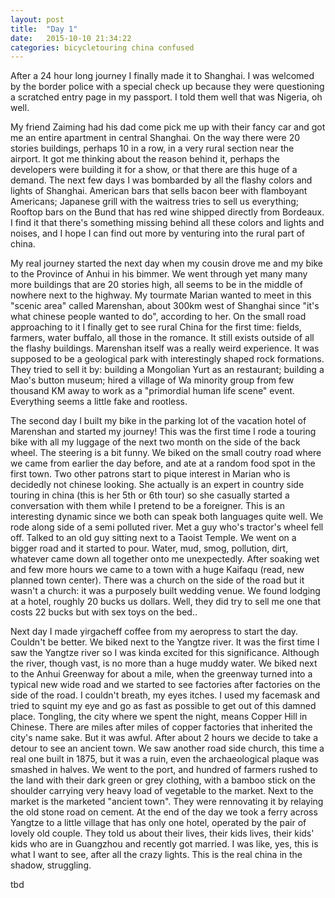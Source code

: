 ```yaml
---
layout: post
title:  "Day 1"
date:   2015-10-10 21:34:22
categories: bicycletouring china confused
---
```

After a 24 hour long journey I finally made it to Shanghai. I was
welcomed by the border police with a special check up because they were
questioning a scratched entry page in my passport. I told them well that
was Nigeria, oh well. 

My friend Zaiming had his dad come pick me up with their fancy car and
got me an entire apartment in central Shanghai. On the way there were 20
stories buildings, perhaps 10 in a row, in a very rural section near the
airport. It got me thinking about the reason behind it, perhaps the
developers were building it for a show, or that there are this huge of a
demand. The next few days I was bombarded by all the flashy colors and
lights of Shanghai. American bars that sells bacon beer with flamboyant
Americans; Japanese grill with the waitress tries to sell us everything;
Rooftop bars on the Bund that has red wine shipped directly from
Bordeaux. I find it that there's something missing behind all these
colors and lights and noises, and I hope I can find out more by
venturing into the rural part of china.

My real journey started the next day when my cousin drove me and my bike
to the Province of Anhui in his bimmer. We went through yet many many
more buildings that are 20 stories high, all seems to be in the middle
of nowhere next to the highway. My tourmate Marian wanted to meet in
this "scenic area" called Marenshan, about 300km west of Shanghai since
"it's what chinese people wanted to do", according to her. On the small
road approaching to it I finally get to see rural China for the first
time: fields, farmers, water buffalo, all those in the romance. It still
exists outside of all the flashy buildings. Marenshan itself was a
really weird experience. It was supposed to be a geological park with
interestingly shaped rock formations. They tried to sell it by: building
a Mongolian Yurt as an restaurant; building a Mao's button museum; hired
a village of Wa minority group from few thousand KM away to work as a
"primordial human life scene" event. Everything seems a little fake and
rootless.

The second day I built my bike in the parking lot of the vacation hotel
of Marenshan and started my journey! This was the first time I rode a
touring bike with all my luggage of the next two month on the side of
the back wheel. The steering is a bit funny. We biked on the small
coutry road where we came from earlier the day before, and ate at a
random food spot in the first town. Two other patrons start to pique
interest in Marian who is decidedly not chinese looking. She actually is
an expert in country side touring in china (this is her 5th or 6th tour)
so she casually started a conversation with them while I pretend to be a
foreigner. This is an interesting dynamic since we both can speak both
languages quite well. We rode along side of a semi polluted river. Met a
guy who's tractor's wheel fell off. Talked to an old guy sitting next to
a Taoist Temple. We went on a bigger road and it started to pour. Water,
mud, smog, pollution, dirt, whatever came down all together onto me
unexpectedly. After soaking wet and few more hours we came to a town
with a huge Kaifaqu (read, new planned town center). There was a church
on the side of the road but it wasn't a church: it was a purposely built
wedding venue. We found lodging at a hotel, roughly 20 bucks us dollars.
Well, they did try to sell me one that costs 22 bucks but with sex toys
on the bed..

Next day I made yirgacheff coffee from my aeropress to start the day.
Couldn't be better. We biked next to the Yangtze river. It was the first
time I saw the Yangtze river so I was kinda excited for this
significance. Although the river, though vast, is no more than a huge
muddy water. We biked next to the Anhui Greenway for about a mile, when
the greenway turned into a typical new wide road and we started to see
factories after factories on the side of the road. I couldn't breath, my
eyes itches. I used my facemask and tried to squint my eye and go as
fast as possible to get out of this damned place. Tongling, the city
where we spent the night, means Copper Hill in Chinese. There are miles
after miles of copper factories that inherited the city's name sake. But
it was awful. After about 2 hours we decide to take a detour to see an
ancient town. We saw another road side church, this time a real one
built in 1875, but it was a ruin, even the archaeological plaque was
smashed in halves. We went to the port, and hundred of farmers rushed to
the land with their dark green or grey clothing, with a bamboo stick on
the shoulder carrying very heavy load of vegetable to the market. Next
to the market is the marketed "ancient town". They were rennovating it
by relaying the old stone road on cement. At the end of the day we took
a ferry across Yangtze to a little village that has only one hotel,
operated by the pair of lovely old couple. They told us about their
lives, their kids lives, their kids' kids who are in Guangzhou and
recently got married. I was like, yes, this is what I want to see, after
all the crazy lights. This is the real china in the shadow, struggling.

tbd
